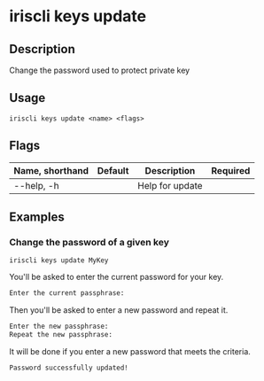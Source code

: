 # iriscli keys update

## Description

Change the password used to protect private key

## Usage

```
iriscli keys update <name> <flags>
```

## Flags

| Name, shorthand | Default   | Description      | Required |
| --------------- | --------- | ---------------- | -------- |
| --help, -h      |           | Help for update  |          |

## Examples

### Change the password of a given key

```shell
iriscli keys update MyKey
```

You'll be asked to enter the current password for your key.

```txt
Enter the current passphrase:
```

Then you'll be asked to enter a new password and repeat it.

```txt
Enter the new passphrase:
Repeat the new passphrase:
```

It will be done if you enter a new password that meets the criteria.

```txt
Password successfully updated!
```
